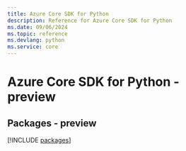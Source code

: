 ```yaml
---
title: Azure Core SDK for Python
description: Reference for Azure Core SDK for Python
ms.date: 09/06/2024
ms.topic: reference
ms.devlang: python
ms.service: core
---
```

# Azure Core SDK for Python - preview
## Packages - preview
[!INCLUDE [packages](core-index.md)]